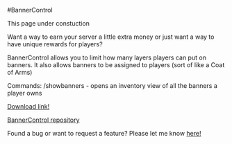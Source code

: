 
#BannerControl

This page under constuction

Want a way to earn your server a little extra money or just want a way to have unique rewards for players?

BannerControl allows you to limit how many layers players can put on banners. It also allows banners to be assigned to players (sort of like a Coat of Arms)

Commands:
/showbanners - opens an inventory view of all the banners a player owns



[Download link!](https://github.com/10becja/MinecraftPlugins/raw/master/BannerControl/BannerControl.jar)  

[BannerControl repository](https://github.com/10becja/BannerControl)

Found a bug or want to request a feature? Please let me know [here!](https://github.com/10becja/BannerControl/issues)
